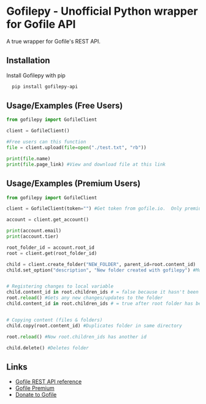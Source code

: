 
# Gofilepy - Unofficial Python wrapper for Gofile API

A true wrapper for Gofile's REST API.
## Installation

Install Gofilepy with pip
```bash
  pip install gofilepy-api
```


## Usage/Examples (Free Users)

```python
from gofilepy import GofileClient

client = GofileClient()

#Free users can this function
file = client.upload(file=open("./test.txt", "rb"))

print(file.name)
print(file.page_link) #View and download file at this link

```


## Usage/Examples (Premium Users)

```python
from gofilepy import GofileClient

client = GofileClient(token="") #Get token from gofile.io.  Only premium accounts have access

account = client.get_account()

print(account.email)
print(account.tier)

root_folder_id = account.root_id
root = client.get(root_folder_id)

child = client.create_folder("NEW_FOLDER", parent_id=root.content_id)
child.set_option("description", "New folder created with gofilepy") #More options available https://gofile.io/api


# Registering changes to local variable
child.content_id in root.children_ids # = false because it hasn't been updated
root.reload() #Gets any new changes/updates to the folder
child.content_id in root.children_ids # = true after root folder has been reloaded


# Copying content (files & folders)
child.copy(root.content_id) #Duplicates folder in same directory

root.reload() #Now root.children_ids has another id

child.delete() #Deletes folder


```


## Links

 - [Gofile REST API reference](https://gofile.io/api)
 - [Gofile Premium ](https://gofile.io/premium)
 - [Donate to Gofile](https://www.buymeacoffee.com/gofile)


